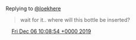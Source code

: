 Replying to [@loekhere](https://twitter.com/loekhere/status/1202658913985925121)

> wait for it\.\. where will this bottle be inserted?

<img src="../../media/tweet.ico" width="12" /> [Fri Dec 06 10:08:54 +0000 2019](https://twitter.com/DromerDenker/status/1202892665152589824)